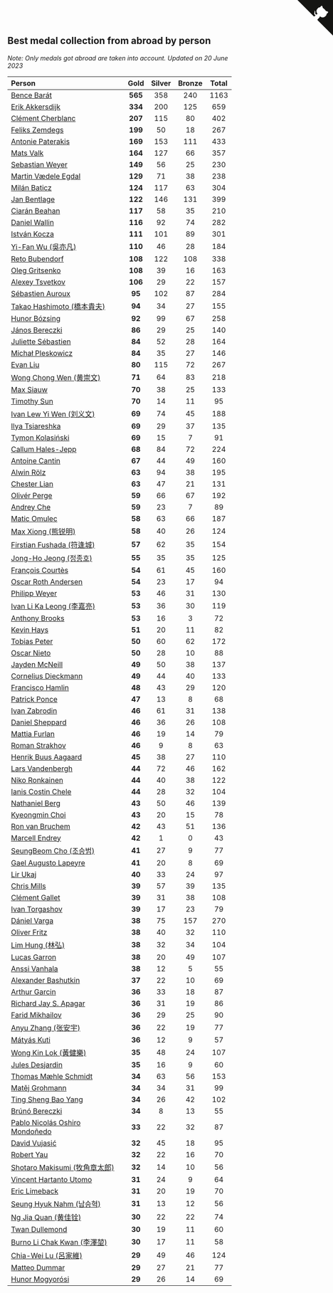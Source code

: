## Best medal collection from abroad by person

*Note: Only medals got abroad are taken into account.*
*Updated on 20 June 2023*

| Person | Gold | Silver | Bronze | Total |
| :--- | :--: | :--: | :--: | :--: |
| [Bence Barát](https://www.worldcubeassociation.org/persons/2008BARA01) | **565** | 358 | 240 | 1163 |
| [Erik Akkersdijk](https://www.worldcubeassociation.org/persons/2005AKKE01) | **334** | 200 | 125 | 659 |
| [Clément Cherblanc](https://www.worldcubeassociation.org/persons/2014CHER05) | **207** | 115 | 80 | 402 |
| [Feliks Zemdegs](https://www.worldcubeassociation.org/persons/2009ZEMD01) | **199** | 50 | 18 | 267 |
| [Antonie Paterakis](https://www.worldcubeassociation.org/persons/2012PATE01) | **169** | 153 | 111 | 433 |
| [Mats Valk](https://www.worldcubeassociation.org/persons/2007VALK01) | **164** | 127 | 66 | 357 |
| [Sebastian Weyer](https://www.worldcubeassociation.org/persons/2010WEYE02) | **149** | 56 | 25 | 230 |
| [Martin Vædele Egdal](https://www.worldcubeassociation.org/persons/2013EGDA02) | **129** | 71 | 38 | 238 |
| [Milán Baticz](https://www.worldcubeassociation.org/persons/2005BATI01) | **124** | 117 | 63 | 304 |
| [Jan Bentlage](https://www.worldcubeassociation.org/persons/2010BENT01) | **122** | 146 | 131 | 399 |
| [Ciarán Beahan](https://www.worldcubeassociation.org/persons/2012BEAH01) | **117** | 58 | 35 | 210 |
| [Daniel Wallin](https://www.worldcubeassociation.org/persons/2013WALL03) | **116** | 92 | 74 | 282 |
| [István Kocza](https://www.worldcubeassociation.org/persons/2005KOCZ01) | **111** | 101 | 89 | 301 |
| [Yi-Fan Wu (吳亦凡)](https://www.worldcubeassociation.org/persons/2010WUIF01) | **110** | 46 | 28 | 184 |
| [Reto Bubendorf](https://www.worldcubeassociation.org/persons/2012BUBE01) | **108** | 122 | 108 | 338 |
| [Oleg Gritsenko](https://www.worldcubeassociation.org/persons/2011GRIT01) | **108** | 39 | 16 | 163 |
| [Alexey Tsvetkov](https://www.worldcubeassociation.org/persons/2017TSVE02) | **106** | 29 | 22 | 157 |
| [Sébastien Auroux](https://www.worldcubeassociation.org/persons/2008AURO01) | **95** | 102 | 87 | 284 |
| [Takao Hashimoto (橋本貴夫)](https://www.worldcubeassociation.org/persons/2007HASH01) | **94** | 34 | 27 | 155 |
| [Hunor Bózsing](https://www.worldcubeassociation.org/persons/2009BOZS01) | **92** | 99 | 67 | 258 |
| [János Bereczki](https://www.worldcubeassociation.org/persons/2018BERE01) | **86** | 29 | 25 | 140 |
| [Juliette Sébastien](https://www.worldcubeassociation.org/persons/2014SEBA01) | **84** | 52 | 28 | 164 |
| [Michał Pleskowicz](https://www.worldcubeassociation.org/persons/2009PLES01) | **84** | 35 | 27 | 146 |
| [Evan Liu](https://www.worldcubeassociation.org/persons/2009LIUE01) | **80** | 115 | 72 | 267 |
| [Wong Chong Wen (黄崇文)](https://www.worldcubeassociation.org/persons/2014WENW01) | **71** | 64 | 83 | 218 |
| [Max Siauw](https://www.worldcubeassociation.org/persons/2017SIAU02) | **70** | 38 | 25 | 133 |
| [Timothy Sun](https://www.worldcubeassociation.org/persons/2007SUNT01) | **70** | 14 | 11 | 95 |
| [Ivan Lew Yi Wen (刘义文)](https://www.worldcubeassociation.org/persons/2012WENI01) | **69** | 74 | 45 | 188 |
| [Ilya Tsiareshka](https://www.worldcubeassociation.org/persons/2012TERE01) | **69** | 29 | 37 | 135 |
| [Tymon Kolasiński](https://www.worldcubeassociation.org/persons/2016KOLA02) | **69** | 15 | 7 | 91 |
| [Callum Hales-Jepp](https://www.worldcubeassociation.org/persons/2012HALE01) | **68** | 84 | 72 | 224 |
| [Antoine Cantin](https://www.worldcubeassociation.org/persons/2010CANT02) | **67** | 44 | 49 | 160 |
| [Alwin Rölz](https://www.worldcubeassociation.org/persons/2016ROLZ01) | **63** | 94 | 38 | 195 |
| [Chester Lian](https://www.worldcubeassociation.org/persons/2009LIAN03) | **63** | 47 | 21 | 131 |
| [Olivér Perge](https://www.worldcubeassociation.org/persons/2007PERG01) | **59** | 66 | 67 | 192 |
| [Andrey Che](https://www.worldcubeassociation.org/persons/2015CHEA01) | **59** | 23 | 7 | 89 |
| [Matic Omulec](https://www.worldcubeassociation.org/persons/2010OMUL02) | **58** | 63 | 66 | 187 |
| [Max Xiong (熊锐明)](https://www.worldcubeassociation.org/persons/2015XION03) | **58** | 40 | 26 | 124 |
| [Firstian Fushada (符逢城)](https://www.worldcubeassociation.org/persons/2015FUSH01) | **57** | 62 | 35 | 154 |
| [Jong-Ho Jeong (정종호)](https://www.worldcubeassociation.org/persons/2008JONG03) | **55** | 35 | 35 | 125 |
| [François Courtès](https://www.worldcubeassociation.org/persons/2008COUR01) | **54** | 61 | 45 | 160 |
| [Oscar Roth Andersen](https://www.worldcubeassociation.org/persons/2008ANDE02) | **54** | 23 | 17 | 94 |
| [Philipp Weyer](https://www.worldcubeassociation.org/persons/2010WEYE01) | **53** | 46 | 31 | 130 |
| [Ivan Li Ka Leong (李嘉亮)](https://www.worldcubeassociation.org/persons/2015LEON02) | **53** | 36 | 30 | 119 |
| [Anthony Brooks](https://www.worldcubeassociation.org/persons/2008SEAR01) | **53** | 16 | 3 | 72 |
| [Kevin Hays](https://www.worldcubeassociation.org/persons/2009HAYS01) | **51** | 20 | 11 | 82 |
| [Tobias Peter](https://www.worldcubeassociation.org/persons/2014PETE03) | **50** | 60 | 62 | 172 |
| [Oscar Nieto](https://www.worldcubeassociation.org/persons/2014NIET03) | **50** | 28 | 10 | 88 |
| [Jayden McNeill](https://www.worldcubeassociation.org/persons/2012MCNE01) | **49** | 50 | 38 | 137 |
| [Cornelius Dieckmann](https://www.worldcubeassociation.org/persons/2009DIEC01) | **49** | 44 | 40 | 133 |
| [Francisco Hamlin](https://www.worldcubeassociation.org/persons/2012HAML01) | **48** | 43 | 29 | 120 |
| [Patrick Ponce](https://www.worldcubeassociation.org/persons/2012PONC02) | **47** | 13 | 8 | 68 |
| [Ivan Zabrodin](https://www.worldcubeassociation.org/persons/2012ZABR01) | **46** | 61 | 31 | 138 |
| [Daniel Sheppard](https://www.worldcubeassociation.org/persons/2009SHEP01) | **46** | 36 | 26 | 108 |
| [Mattia Furlan](https://www.worldcubeassociation.org/persons/2013FURL01) | **46** | 19 | 14 | 79 |
| [Roman Strakhov](https://www.worldcubeassociation.org/persons/2012STRA02) | **46** | 9 | 8 | 63 |
| [Henrik Buus Aagaard](https://www.worldcubeassociation.org/persons/2006BUUS01) | **45** | 38 | 27 | 110 |
| [Lars Vandenbergh](https://www.worldcubeassociation.org/persons/2003VAND01) | **44** | 72 | 46 | 162 |
| [Niko Ronkainen](https://www.worldcubeassociation.org/persons/2010RONK01) | **44** | 40 | 38 | 122 |
| [Ianis Costin Chele](https://www.worldcubeassociation.org/persons/2021CHEL01) | **44** | 28 | 32 | 104 |
| [Nathaniel Berg](https://www.worldcubeassociation.org/persons/2012BERG04) | **43** | 50 | 46 | 139 |
| [Kyeongmin Choi](https://www.worldcubeassociation.org/persons/2017CHOI07) | **43** | 20 | 15 | 78 |
| [Ron van Bruchem](https://www.worldcubeassociation.org/persons/2003BRUC01) | **42** | 43 | 51 | 136 |
| [Marcell Endrey](https://www.worldcubeassociation.org/persons/2007ENDR01) | **42** | 1 | 0 | 43 |
| [SeungBeom Cho (조승범)](https://www.worldcubeassociation.org/persons/2012CHOS01) | **41** | 27 | 9 | 77 |
| [Gael Augusto Lapeyre](https://www.worldcubeassociation.org/persons/2018LAPE01) | **41** | 20 | 8 | 69 |
| [Lir Ukaj](https://www.worldcubeassociation.org/persons/2016UKAJ01) | **40** | 33 | 24 | 97 |
| [Chris Mills](https://www.worldcubeassociation.org/persons/2014MILL04) | **39** | 57 | 39 | 135 |
| [Clément Gallet](https://www.worldcubeassociation.org/persons/2004GALL02) | **39** | 31 | 38 | 108 |
| [Ivan Torgashov](https://www.worldcubeassociation.org/persons/2011TORG01) | **39** | 17 | 23 | 79 |
| [Dániel Varga](https://www.worldcubeassociation.org/persons/2008VARG01) | **38** | 75 | 157 | 270 |
| [Oliver Fritz](https://www.worldcubeassociation.org/persons/2014FRIT02) | **38** | 40 | 32 | 110 |
| [Lim Hung (林弘)](https://www.worldcubeassociation.org/persons/2016HUNG08) | **38** | 32 | 34 | 104 |
| [Lucas Garron](https://www.worldcubeassociation.org/persons/2006GARR01) | **38** | 20 | 49 | 107 |
| [Anssi Vanhala](https://www.worldcubeassociation.org/persons/2005VANH01) | **38** | 12 | 5 | 55 |
| [Alexander Bashutkin](https://www.worldcubeassociation.org/persons/2017BASH04) | **37** | 22 | 10 | 69 |
| [Arthur Garcin](https://www.worldcubeassociation.org/persons/2014GARC27) | **36** | 33 | 18 | 87 |
| [Richard Jay S. Apagar](https://www.worldcubeassociation.org/persons/2010APAG01) | **36** | 31 | 19 | 86 |
| [Farid Mikhailov](https://www.worldcubeassociation.org/persons/2015MIKH04) | **36** | 29 | 25 | 90 |
| [Anyu Zhang (张安宇)](https://www.worldcubeassociation.org/persons/2012ZHAN08) | **36** | 22 | 19 | 77 |
| [Mátyás Kuti](https://www.worldcubeassociation.org/persons/2006KUTI01) | **36** | 12 | 9 | 57 |
| [Wong Kin Lok (黃健樂)](https://www.worldcubeassociation.org/persons/2014LOKW01) | **35** | 48 | 24 | 107 |
| [Jules Desjardin](https://www.worldcubeassociation.org/persons/2010DESJ01) | **35** | 16 | 9 | 60 |
| [Thomas Mæhle Schmidt](https://www.worldcubeassociation.org/persons/2013SCHM02) | **34** | 63 | 56 | 153 |
| [Matěj Grohmann](https://www.worldcubeassociation.org/persons/2015GROH02) | **34** | 34 | 31 | 99 |
| [Ting Sheng Bao Yang](https://www.worldcubeassociation.org/persons/2008BAOY01) | **34** | 26 | 42 | 102 |
| [Brúnó Bereczki](https://www.worldcubeassociation.org/persons/2008BERE01) | **34** | 8 | 13 | 55 |
| [Pablo Nicolás Oshiro Mondoñedo](https://www.worldcubeassociation.org/persons/2010MOND01) | **33** | 22 | 32 | 87 |
| [David Vujasić](https://www.worldcubeassociation.org/persons/2015VUJA01) | **32** | 45 | 18 | 95 |
| [Robert Yau](https://www.worldcubeassociation.org/persons/2009YAUR01) | **32** | 22 | 16 | 70 |
| [Shotaro Makisumi (牧角章太郎)](https://www.worldcubeassociation.org/persons/2003MAKI01) | **32** | 14 | 10 | 56 |
| [Vincent Hartanto Utomo](https://www.worldcubeassociation.org/persons/2010UTOM01) | **31** | 24 | 9 | 64 |
| [Eric Limeback](https://www.worldcubeassociation.org/persons/2007LIME01) | **31** | 20 | 19 | 70 |
| [Seung Hyuk Nahm (남승혁)](https://www.worldcubeassociation.org/persons/2013NAHM01) | **31** | 13 | 12 | 56 |
| [Ng Jia Quan (黄佳铨)](https://www.worldcubeassociation.org/persons/2015QUAN03) | **30** | 22 | 22 | 74 |
| [Twan Dullemond](https://www.worldcubeassociation.org/persons/2018DULL01) | **30** | 19 | 11 | 60 |
| [Burno Li Chak Kwan (李澤堃)](https://www.worldcubeassociation.org/persons/2017KWAN05) | **30** | 17 | 11 | 58 |
| [Chia-Wei Lu (呂家維)](https://www.worldcubeassociation.org/persons/2007LUCH01) | **29** | 49 | 46 | 124 |
| [Matteo Dummar](https://www.worldcubeassociation.org/persons/2017DUMM01) | **29** | 27 | 21 | 77 |
| [Hunor Mogyorósi](https://www.worldcubeassociation.org/persons/2015MOGY01) | **29** | 26 | 14 | 69 |


<a href="https://github.com/jonatanklosko/wca_statistics" class="github-corner" aria-label="View source on Github"><svg width="80" height="80" viewBox="0 0 250 250" style="fill:#151513; color:#fff; position: absolute; top: 0; border: 0; right: 0;" aria-hidden="true"><path d="M0,0 L115,115 L130,115 L142,142 L250,250 L250,0 Z"></path><path d="M128.3,109.0 C113.8,99.7 119.0,89.6 119.0,89.6 C122.0,82.7 120.5,78.6 120.5,78.6 C119.2,72.0 123.4,76.3 123.4,76.3 C127.3,80.9 125.5,87.3 125.5,87.3 C122.9,97.6 130.6,101.9 134.4,103.2" fill="currentColor" style="transform-origin: 130px 106px;" class="octo-arm"></path><path d="M115.0,115.0 C114.9,115.1 118.7,116.5 119.8,115.4 L133.7,101.6 C136.9,99.2 139.9,98.4 142.2,98.6 C133.8,88.0 127.5,74.4 143.8,58.0 C148.5,53.4 154.0,51.2 159.7,51.0 C160.3,49.4 163.2,43.6 171.4,40.1 C171.4,40.1 176.1,42.5 178.8,56.2 C183.1,58.6 187.2,61.8 190.9,65.4 C194.5,69.0 197.7,73.2 200.1,77.6 C213.8,80.2 216.3,84.9 216.3,84.9 C212.7,93.1 206.9,96.0 205.4,96.6 C205.1,102.4 203.0,107.8 198.3,112.5 C181.9,128.9 168.3,122.5 157.7,114.1 C157.9,116.9 156.7,120.9 152.7,124.9 L141.0,136.5 C139.8,137.7 141.6,141.9 141.8,141.8 Z" fill="currentColor" class="octo-body"></path></svg></a><style>.github-corner:hover .octo-arm{animation:octocat-wave 560ms ease-in-out}@keyframes octocat-wave{0%,100%{transform:rotate(0)}20%,60%{transform:rotate(-25deg)}40%,80%{transform:rotate(10deg)}}@media (max-width:500px){.github-corner:hover .octo-arm{animation:none}.github-corner .octo-arm{animation:octocat-wave 560ms ease-in-out}}</style>
